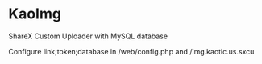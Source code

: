 # KaoImg
ShareX Custom Uploader with MySQL database


Configure link;token;database in /web/config.php and /img.kaotic.us.sxcu
